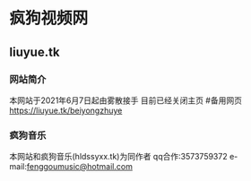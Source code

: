 # 疯狗视频网
## liuyue.tk
### 网站简介
本网站于2021年6月7日起由雾散接手
目前已经关闭主页
#备用网页 https://liuyue.tk/beiyongzhuye
### 疯狗音乐
本网站和疯狗音乐(hldssyxx.tk)为同作者
qq合作:3573759372
e-mail:fenggoumusic@hotmail.com
